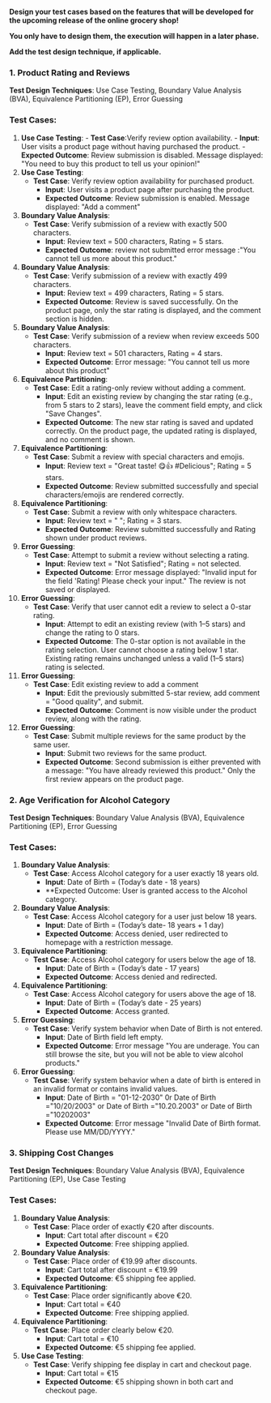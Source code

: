 **Design your test cases based on the features that will be developed for the upcoming release of the online grocery shop!**

**You only have to design them, the execution will happen in a later phase.**

**Add the test design technique, if applicable.**


### **1. Product Rating and Reviews**

**Test Design Techniques**: Use Case Testing,  Boundary Value Analysis (BVA), Equivalence Partitioning (EP), Error Guessing

### Test Cases:
1. **Use Case Testing**:
       - **Test Case**:Verify review option availability.
         - **Input**: User visits a product page without having purchased the product.
         - **Expected Outcome**: Review submission is disabled. Message displayed: "You need to buy this product to tell us your opinion!"
2. **Use Case Testing**:
      - **Test Case**: Verify review option availability for purchased product.
         - **Input**: User visits a product page after purchasing the product.
         - **Expected Outcome**: Review submission is enabled. Message displayed: "Add a comment"
3. **Boundary Value Analysis**:
    - **Test Case**: Verify submission of a review with exactly 500 characters.
        - **Input**: Review text = 500 characters, Rating = 5 stars.
        - **Expected Outcome**: review not submitted error message :"You cannot tell us more about this product."
4. **Boundary Value Analysis**:
    - **Test Case**: Verify submission of a review with exactly 499 characters.
        - **Input**: Review text = 499 characters, Rating = 5 stars.
        - **Expected Outcome**: Review is saved successfully. On the product page, only the star rating is displayed, and the comment section is hidden.
5. **Boundary Value Analysis**:
    - **Test Case**: Verify submission of a review when review exceeds 500 characters.
        - **Input**: Review text = 501 characters, Rating = 4 stars.
        - **Expected Outcome**: Error message: "You cannot tell us more about this product"
6. **Equivalence Partitioning**:        
    - **Test Case**: Edit a rating-only review without adding a comment.
        - **Input**: Edit an existing review by changing the star rating (e.g., from 5 stars to 2 stars), leave the comment field empty, and click "Save Changes".
        - **Expected Outcome**: The new star rating is saved and updated correctly. On the product page, the updated rating is displayed, and no comment is shown.
7. **Equivalence Partitioning**: 
    - **Test Case**: Submit a review with special characters and emojis.
        - **Input**: Review text = "Great taste! 😋👍 #Delicious"; Rating = 5 stars.
        - **Expected Outcome**: Review submitted successfully and special characters/emojis are rendered correctly.
8. **Equivalence Partitioning**:
    - **Test Case**: Submit a review with only whitespace characters.
        - **Input**: Review text = "   "; Rating = 3 stars.
        - **Expected Outcome**: Review submitted successfully and Rating shown under product reviews.
9. **Error Guessing**:
    - **Test Case**: Attempt to submit a review without selecting a rating.
        - **Input**: Review text = "Not Satisfied"; Rating = not selected.
        - **Expected Outcome**: Error message displayed: "Invalid input for the field 'Rating! Please check your input." The review is not saved or displayed.
10. **Error Guessing**:
     - **Test Case**: Verify that user cannot edit a review to select a 0-star rating.
        - **Input**: Attempt to edit an existing review (with 1–5 stars) and change the rating to 0 stars.
        - **Expected Outcome**: The 0-star option is not available in the rating selection. User cannot choose a rating below 1 star. Existing rating remains unchanged unless a valid (1–5 stars) rating is selected.      
11. **Error Guessing**: 
     - **Test Case**: Edit existing review to add a comment
        - **Input**: Edit the previously submitted 5-star review, add comment = "Good quality", and submit.
        - **Expected Outcome**: Comment is now visible under the product review, along with the rating.
12. **Error Guessing**:
     - **Test Case**: Submit multiple reviews for the same product by the same user.
        - **Input**: Submit two reviews for the same product.
        - **Expected Outcome**: Second submission is either prevented with a message: "You have already reviewed this product." Only the first review appears on the product page.

       
### **2. Age Verification for Alcohol Category**

**Test Design Techniques**: Boundary Value Analysis (BVA), Equivalence Partitioning (EP), Error Guessing

### Test Cases:

1. **Boundary Value Analysis**:
    - **Test Case**: Access Alcohol category for a user exactly 18 years old.
        - **Input**: Date of Birth = (Today’s date - 18 years)
        - **Expected Outcome: User is granted access to the Alcohol category.
2. **Boundary Value Analysis**:
    - **Test Case**: Access Alcohol category for a user just below 18 years.
        - **Input**: Date of Birth = (Today’s date- 18 years + 1 day)
        - **Expected Outcome**: Access denied, user redirected to homepage with a restriction message.
3. **Equivalence Partitioning**:
    - **Test Case**: Access Alcohol category for users below the age of 18.
        - **Input**: Date of Birth = (Today’s date - 17 years)
        - **Expected Outcome**: Access denied and redirected.
3. **Equivalence Partitioning**:
    - **Test Case**: Access Alcohol category for users above the age of 18.
        - **Input**:  Date of Birth = (Today’s date - 25 years)
        - **Expected Outcome**: Access granted.
4. **Error Guessing**:
    - **Test Case**: Verify system behavior when Date of Birth is not entered.
        - **Input**: Date of Birth field left empty.
        - **Expected Outcome**: Error message "You are underage. You can still browse the site, but you will not be able to view alcohol products."
5. **Error Guessing**:
    - **Test Case**: Verify system behavior when a date of birth is entered in an invalid format or contains invalid values.
        - **Input**: Date of Birth = "01-12-2030" 0r Date of Birth ="10/20/2003" or Date of Birth ="10.20.2003" or Date of Birth ="10202003"
        - **Expected Outcome**: Error message "Invalid Date of Birth format. Please use MM/DD/YYYY."

### **3. Shipping Cost Changes**

**Test Design Techniques**: Boundary Value Analysis (BVA), Equivalence Partitioning (EP), Use Case Testing

### Test Cases:

1. **Boundary Value Analysis**:
    - **Test Case**: Place order of exactly €20 after discounts.
        - **Input**: Cart total after discount = €20
        - **Expected Outcome**: Free shipping applied.
2. **Boundary Value Analysis**:
    - **Test Case**: Place order of €19.99 after discounts.
        - **Input**: Cart total after discount = €19.99
        - **Expected Outcome**: €5 shipping fee applied.
4. **Equivalence Partitioning**:
   - **Test Case**: Place order significantly above €20.
       - **Input**: Cart total = €40
       - **Expected Outcome**: Free shipping applied.
5. **Equivalence Partitioning**:
   - **Test Case**: Place order clearly below €20.
       - **Input**: Cart total = €10
       - **Expected Outcome**: €5 shipping fee applied.
6. **Use Case Testing**:
   - **Test Case**: Verify shipping fee display in cart and checkout page.
       - **Input**: Cart total = €15
       - **Expected Outcome**: €5 shipping shown in both cart and checkout page.












